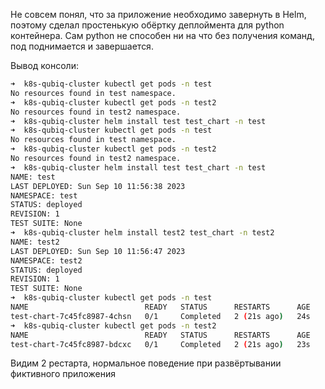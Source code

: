 Не совсем понял, что за приложение необходимо завернуть в Helm, поэтому сделал простенькую обёртку деплоймента для python контейнера. Сам python не способен ни на что без получения команд, под поднимается и завершается.

Вывод консоли:

```bash
➜  k8s-qubiq-cluster kubectl get pods -n test
No resources found in test namespace.
➜  k8s-qubiq-cluster kubectl get pods -n test2
No resources found in test2 namespace.
➜  k8s-qubiq-cluster helm install test test_chart -n test
➜  k8s-qubiq-cluster kubectl get pods -n test
No resources found in test namespace.
➜  k8s-qubiq-cluster kubectl get pods -n test2
No resources found in test2 namespace.
➜  k8s-qubiq-cluster helm install test test_chart -n test
NAME: test
LAST DEPLOYED: Sun Sep 10 11:56:38 2023
NAMESPACE: test
STATUS: deployed
REVISION: 1
TEST SUITE: None
➜  k8s-qubiq-cluster helm install test2 test_chart -n test2
NAME: test2
LAST DEPLOYED: Sun Sep 10 11:56:47 2023
NAMESPACE: test2
STATUS: deployed
REVISION: 1
TEST SUITE: None
➜  k8s-qubiq-cluster kubectl get pods -n test
NAME                          READY   STATUS      RESTARTS      AGE
test-chart-7c45fc8987-4chsn   0/1     Completed   2 (21s ago)   24s
➜  k8s-qubiq-cluster kubectl get pods -n test2
NAME                          READY   STATUS      RESTARTS      AGE
test-chart-7c45fc8987-bdcxc   0/1     Completed   2 (21s ago)   23s
```

Видим 2 рестарта, нормальное поведение при развёртывании фиктивного приложения